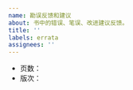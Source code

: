 ```yaml
---
name: 勘误反馈和建议
about: 书中的错误、笔误、改进建议反馈。
title: ''
labels: errata
assignees: ''
---
```


- 页数：
- 版次：

<!--
请注明错误对应的纸书页数。电子书页码不固定，请注明对应章节号。

版次信息即版本和印次，比如“第 2 版第 3 次印刷”。印刷次数可以在前言前面的出版信息页看到。
-->
